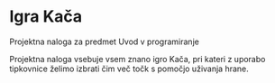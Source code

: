 # Igra Kača
Projektna naloga za predmet Uvod v programiranje

Projektna naloga vsebuje vsem znano igro Kača, pri kateri z uporabo tipkovnice želimo izbrati čim več točk s pomočjo uživanja hrane.